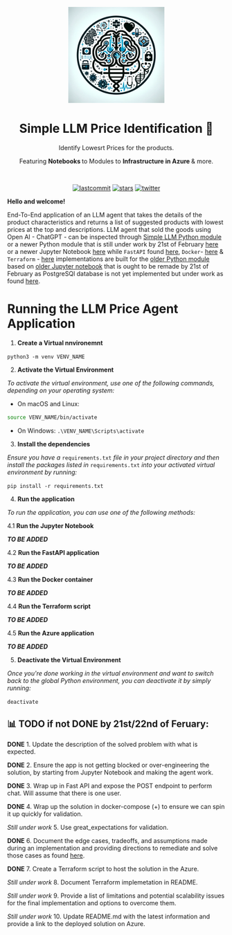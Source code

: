 <p align=center>
  <img height="222px" src="https://github.com/aurimas13/MIT_CS_Application/blob/main/Public/MIT_CS_1.png"/>
</p>
<h1 align="center"> Simple LLM Price Identification 🚀 </h1>
<p align="center"> Identify Lowesrt Prices for the products. </p>
<p align="center"> Featuring <b> Notebooks </b> to Modules to <b> Infrastructure in Azure </b> & more. </p>
<br>
<p align=center>
  <a href="https://img.shields.io/github/last-commit/aurimas13/LLM-Price-Agent"><img alt="lastcommit" src="https://img.shields.io/github/last-commit/aurimas13/LLM-Price-Agent?style=social"/></a>
  <a href="https://img.shields.io/github/stars/aurimas13/LLM-Price-Agent"><img alt="stars" src="https://img.shields.io/github/stars/aurimas13/LLM-Price-Agent?style=social"/></a>
  <!-- <a href="https://img.shields.io/github/forks/aurimas13/MIT_CS_Application"><img alt="twitter" src="https://img.shields.io/github/forks/aurimas13/MIT_CS_Application?style=social"/> -->
  <a href="https://twitter.com/aanausedas"><img alt="twitter" src="https://img.shields.io/twitter/follow/aanausedas?style=social"/></a>

**Hello and welcome!** 

End-To-End application of an LLM agent that takes the details of the product characteristics and returns a list of suggested products with lowest prices at the top and descriptions. LLM agent that sold the goods using Open AI - ChatGPT - can be inspected through [Simple LLM Python module](https://github.com/aurimas13/LLM-Price-Agent/blob/main/LLM_Goods.py) or a newer Python module that is still under work by 21st of February [here](https://github.com/aurimas13/LLM-Price-Agent/blob/main/modules/LLM_Goods_Final.py) or a newer Jupyter Notebook [here](https://github.com/aurimas13/LLM-Price-Agent/blob/main/notebooks/LLM_Goods_Final.ipynb) while `FastAPI` found [here](https://github.com/aurimas13/LLM-Price-Agent/blob/main/app/main.py), `Docker`- [here](https://github.com/aurimas13/LLM-Price-Agent/blob/main/Dockerfile) & `Terraform` - [here](https://github.com/aurimas13/LLM-Price-Agent/blob/main/terraform-fastapi/main.tf) implementations are built for the [older Python module](https://github.com/aurimas13/LLM-Price-Agent/blob/main/LLM_Goods.py) based on [older Jupyter notebook](https://github.com/aurimas13/LLM-Price-Agent/blob/main/notebooks/LLM_Goods.ipynb) that is ought to be remade by 21st of February as PostgreSQl database is not yet implemented but under work as found [here](https://github.com/aurimas13/LLM-Price-Agent/blob/main/app/database.py).


# Running the LLM Price Agent Application

1. **Create a Virtual nnvironemnt**

`python3 -m venv VENV_NAME`

2. **Activate the Virtual Environment**

*To activate the virtual environment, use one of the following commands, depending on your operating system:*

- On macOS and Linux:

```bash
source VENV_NAME/bin/activate
```

- On Windows:
`.\VENV_NAME\Scripts\activate`

3. **Install the dependencies**

*Ensure you have a* `requirements.txt` *file in your project directory and then install the packages listed in* `requirements.txt` *into your activated virtual environment by running:*

`pip install -r requirements.txt`

4. **Run the application**

*To run the application, you can use one of the following methods:*

  4.1 **Run the Jupyter Notebook**

  ***TO BE ADDED***

  4.2 **Run the FastAPI application**

  ***TO BE ADDED***

  4.3 **Run the Docker container**

  ***TO BE ADDED***

  4.4 **Run the Terraform script**

  ***TO BE ADDED***

  4.5 **Run the Azure application**

  ***TO BE ADDED***

5. **Deactivate the Virtual Environment**

*Once you're done working in the virtual environment and want to switch back to the global Python environment, you can deactivate it by simply running:*

`deactivate`

## 📊 TODO if not DONE by 21st/22nd of Feruary:

**DONE** 1. Update the description of the solved problem with what is expected.

**DONE** 2. Ensure the app is not getting blocked or over-engineering the solution, by starting from Jupyter Notebook and making the agent work.

**DONE** 3. Wrap up in Fast API and expose the POST endpoint to perform chat. Will assume that there is one user.

**DONE** 4. Wrap up the solution in docker-compose (+) to ensure we can spin it up quickly for validation. 

*Still under work* 5. Use great_expectations for validation.

**DONE** 6. Document the edge cases, tradeoffs, and assumptions made during an implementation and providing directions to remediate and solve those cases as found [here](https://github.com/aurimas13/LLM-Price-Agent/blob/main/public/Edges%2C%20Tradeoffs%2C%20Assumptions.md).

**DONE** 7. Create a Terraform script to host the solution in the Azure. 

*Still under work* 8. Document Terraform implemetation in README.

*Still under work* 9. Provide a list of limitations and potential scalability issues for the final implementation and options to overcome them.

*Still under work* 10. Update README.md with the latest information and provide a link to the deployed solution on Azure.